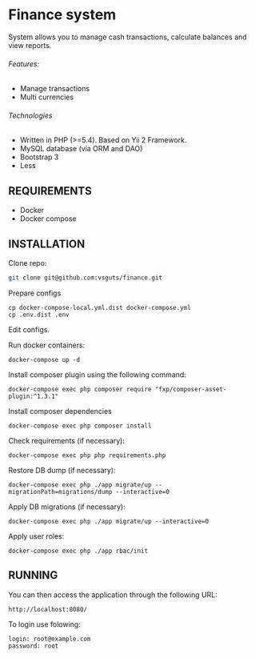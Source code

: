 Finance system
==============

System allows you to manage cash transactions, calculate balances and view reports.

###### Features:
- Manage transactions
- Multi currencies

###### Technologies
- Written in PHP (>=5.4). Based on Yii 2 Framework.
- MySQL database (via ORM and DAO)
- Bootstrap 3
- Less

REQUIREMENTS
------------

- Docker
- Docker compose

INSTALLATION
------------

Clone repo:

```bash
git clone git@github.com:vsguts/finance.git
```

Prepare configs
~~~
cp docker-compose-local.yml.dist docker-compose.yml
cp .env.dist .env
~~~

Edit configs.

Run docker containers:
~~~
docker-compose up -d
~~~

Install composer plugin using the following command:

~~~
docker-compose exec php composer require "fxp/composer-asset-plugin:^1.3.1"
~~~

Install composer dependencies

~~~
docker-compose exec php composer install
~~~

Check requirements (if necessary):

~~~
docker-compose exec php php requirements.php
~~~

Restore DB dump (if necessary):

~~~
docker-compose exec php ./app migrate/up --migrationPath=migrations/dump --interactive=0
~~~

Apply DB migrations (if necessary):

~~~
docker-compose exec php ./app migrate/up --interactive=0
~~~

Apply user roles:

~~~
docker-compose exec php ./app rbac/init
~~~

RUNNING
-------

You can then access the application through the following URL:

~~~
http://localhost:8080/
~~~

To login use folowing:
~~~
login: root@example.com
password: root
~~~
